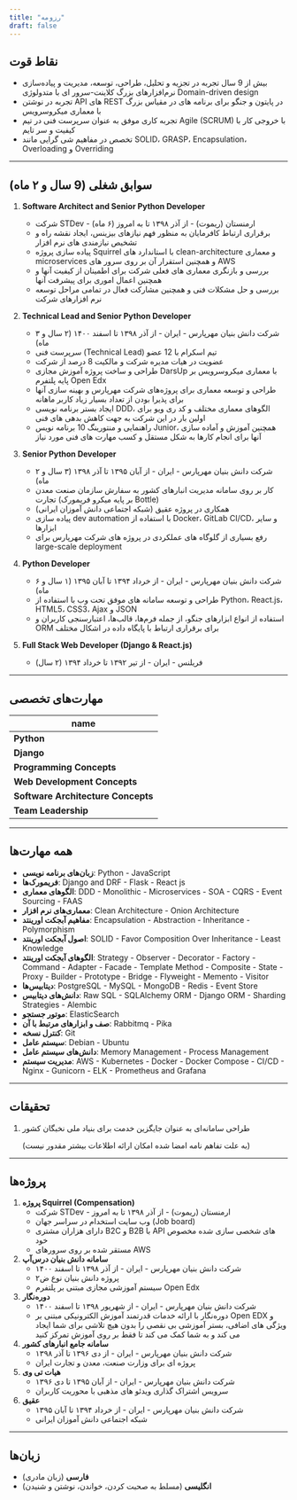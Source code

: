 ```yaml
---
title: "رزومه"
draft: false
---
```


## نقاط قوت

- بیش از 9 سال تجربه در تجزیه و تحلیل، طراحی، توسعه، مدیریت و پیاده‌سازی نرم‌افزارهای بزرگ کلاینت-سرور ای با متدولوژی Domain-driven design
- تجربه در نوشتن API های REST در پایتون و جنگو برای برنامه های در مقیاس بزرگ با معماری میکروسرویس
- تجربه کاری موفق به عنوان سرپرست فنی در تیم Agile (SCRUM) با خروجی کار با کیفیت و سر تایم
- تخصص در مفاهیم شی گرایی مانند SOLID، GRASP، Encapsulation، Overloading و Overriding

---

## سوابق شغلی (9 سال و ۲ ماه)

1. **Software Architect and Senior Python Developer**
   - شرکت STDev - ارمنستان (ریموت) - از آذر ۱۳۹۸ تا به امروز (۶ ماه)
   - برقراری ارتباط کافرمایان به منظور فهم نیازهای بیزینس، ایجاد نقشه راه و تشخیص نیازمندی های نرم افزار
   - پیاده سازی پروژه Squirrel با استاندارد های clean-architecture و معماری microservices و همچنین استقرار آن بر روی سرور های AWS
   - بررسی و بازنگری معماری های فعلی شرکت برای اطمینان از کیفیت آنها و همچنین اعمال اموری برای پیشرفت آنها
   - بررسی و حل مشکلات فنی و همچنین مشارکت فعال در تمامی مراحل توسعه نرم افزارهای شرکت
2. **Technical Lead and Senior Python Developer**
   - شرکت دانش بنیان مهرپارس - ایران - از آذر ۱۳۹۸ تا اسفند ۱۴۰۰ (۲ سال و ۳ ماه)
   - سرپرست فنی (Technical Lead) تیم اسکرام با 12 عضو
   - عضویت در هیات مدیره شرکت و مالکیت 8 درصد از شرکت
   - طراحی و ساخت پروژه آموزش مجازی DarsUp با معماری میکروسرویس بر پایه پلتفرم Open Edx
   - طراحی و توسعه معماری برای پروژه‌های شرکت مهرپارس و بهینه سازی آنها برای پذیرا بودن از تعداد بسیار زیاد کاربر ماهانه
   - ایجاد بستر برنامه نویسی DDD، الگوهای معماری مختلف و کد ری ویو برای اولین بار در این شرکت به جهت کاهش بدهی های فنی
   - راهنمایی و منتورینگ 10 برنامه نویس Junior، همچنین آموزش و آماده سازی آنها برای انجام کارها به شکل مستقل و کسب مهارت های فنی مورد نیاز

3. **Senior Python Developer**
   - شرکت دانش بنیان مهرپارس - ایران - از آبان ۱۳۹۵ تا آذر ۱۳۹۸ (۳ سال و ۲ ماه)
   - کار بر روی سامانه مدیریت انبارهای کشور به سفارش سازمان صنعت معدن تجارت (بر پایه میکرو فریمورک Bottle)
   - همکاری در پروژه عقیق (شبکه اجتماعی دانش آموزان ایرانی)
   - پیاده سازی dev automation با استفاده از Docker، GitLab CI/CD، و سایر ابزارها
   - رفع بسیاری از گلوگاه های عملکردی در پروژه های شرکت مهرپارس برای large-scale deployment

4. **Python Developer**
   - شرکت دانش بنیان مهرپارس - ایران - از خرداد ۱۳۹۴ تا آبان ۱۳۹۵ (۱ سال و ۶ ماه)
   - طراحی و توسعه سامانه های موفق تحت وب با استفاده از Python، React.js، HTML5، CSS3، Ajax و JSON
   - استفاده از انواع ابزارهای جنگو، از جمله فرم‌ها، قالب‌ها، اعتبارسنجی کاربران و ORM برای برقراری ارتباط با پایگاه داده در اشکال مختلف
   
5. **Full Stack Web Developer (Django & React.js)**
   - فریلنس - ایران - از تیر ۱۳۹۲ تا خرداد ۱۳۹۴ (۲ سال)

---

## مهارت‌های تخصصی

| name       |
| ---------- |
| **Python** |
| **Django** |
| **Programming Concepts** |
| **Web Development Concepts** |
| **Software Architecture Concepts** |
| **Team Leadership** |

---

## همه مهارت‌ها

- **زبان‌های برنامه نویسی**: Python - JavaScript
- **فریمورک‌ها**: Django and DRF - Flask - React js
- **الگوهای معماری**: DDD - Monolithic - Microservices - SOA - CQRS - Event Sourcing - FAAS
- **معماری‌های نرم افزار**: Clean Architecture - Onion Architecture
- **مفاهیم آبجکت اورینتد**: Encapsulation - Abstraction - Inheritance - Polymorphism
- **اصول آبجکت اورینتد**: SOLID - Favor Composition Over Inheritance - Least Knowledge
- **الگوهای آبجکت اورینتد**: Strategy - Observer - Decorator - Factory - Command - Adapter - Facade - Template Method - Composite - State - Proxy - Builder - Prototype - Bridge - Flyweight - Memento - Visitor
- **دیتابیس‌ها**: PostgreSQL - MySQL - MongoDB - Redis - Event Store
- **دانش‌های دیتابیس**: Raw SQL - SQLAlchemy ORM - Django ORM - Sharding Strategies - Alembic
- **موتور جستجو**: ElasticSearch
- **صف و ابزارهای مرتبط با آن**: Rabbitmq - Pika
- **کنترل نسخه**: Git
- **سیستم عامل**: Debian - Ubuntu
- **دانش‌های سیستم عامل**: Memory Management - Process Management
- **مدیریت سیستم**: AWS - Kubernetes - Docker - Docker Compose - CI/CD - Nginx - Gunicorn - ELK - Prometheus and Grafana

---

## تحقیقات

1. طراحی سامانه‌ای به عنوان جایگزین خدمت برای بنیاد ملی نخبگان کشور

	(به علت تفاهم نامه امضا شده امکان ارائه اطلاعات بیشتر مقدور نیست)

---

## پروژه‌ها

1. **پروژه Squirrel (Compensation)**
   - شرکت STDev - ارمنستان (ریموت) - از آذر ۱۳۹۸ تا به امروز
   - وب سایت استخدام در سراسر جهان (Job board)
   - دارای هزاران مشتری B2C و B2B با API های شخصی سازی شده مخصوص خود
   - مستقر شده بر روی سرورهای AWS
2. **سامانه دانش بنیان درس‌آپ**
   - شرکت دانش بنیان مهرپارس - ایران - از آذر ۱۳۹۸ تا اسفند ۱۴۰۰
   - پروژه دانش بنیان نوع ض۲
   - سیستم آموزشی مجازی مبتنی بر پلتفرم Open Edx
3. **دوره‌نگار**
   - شرکت دانش بنیان مهرپارس - ایران - از شهریور ۱۳۹۸ تا اسفند ۱۴۰۰
   - دوره‌نگار با ارائه خدمات قدرتمند آموزش الکترونیکی مبتنی بر Open EDX و ویژگی های اضافی، بستر آموزشی بی نقصی را بدون هیچ تلاشی برای شما ایجاد می کند و به شما کمک می کند تا فقط بر روی آموزش تمرکز کنید
4. **سامانه جامع انبارهای کشور**
   - شرکت دانش بنیان مهرپارس - ایران - از دی ۱۳۹۶ تا آذر ۱۳۹۸
   - پروژه ای برای وزارت صنعت، معدن و تجارت ایران
5. **هیات تی وی**
   - شرکت دانش بنیان مهرپارس - ایران - از آبان ۱۳۹۵ تا دی ۱۳۹۶
   - سرویس اشتراک گذاری ویدئو های مذهبی با محوریت کاربران
6. **عقیق**
   - شرکت دانش بنیان مهرپارس - ایران - از خرداد ۱۳۹۴ تا آبان ۱۳۹۵
   - شبکه اجتماعی دانش آموزان ایرانی

---

## زبان‌ها

- **فارسی** (زبان مادری)
- **انگلیسی** (مسلط به صحبت کردن، خواندن، نوشتن و شنیدن)
